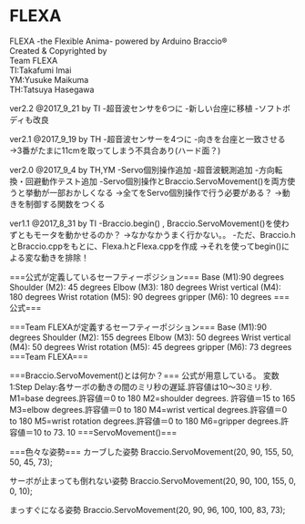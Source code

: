 # FLEXA
  FLEXA -the Flexible Anima- powered by Arduino Braccio®<br>
  Created & Copyrighted by<br>
    Team FLEXA<br>
      TI:Takafumi Imai<br>
      YM:Yusuke Maikuma<br>
      TH:Tatsuya Hasegawa<br>

  ver2.2 @2017_9_21 by TI
  -超音波センサを6つに
  -新しい台座に移植
  -ソフトボディも改良

  ver2.1 @2017_9_19 by TH
  -超音波センサーを4つに
  -向きを台座と一致させる
  →3番がたまに11cmを取ってしまう不具合あり(ハード面？)

  ver2.0  @2017_9_4  by TH,YM
  -Servo個別操作追加
  -超音波観測追加
  -方向転換・回避動作テスト追加
  -Servo個別操作とBraccio.ServoMovement()を両方使うと挙動が一部おかしくなる
  →全てをServo個別操作で行う必要がある？
  →動きを制御する関数をつくる

  ver1.1  @2017_8_31  by TI
  -Braccio.begin() , Braccio.ServoMovement()を使わずともモータを動かせるのか？
  →なかなかうまく行かない。。
  -ただ、Braccio.hとBraccio.cppをもとに、Flexa.hとFlexa.cppを作成
  →それを使ってbegin()による変な動きを排除！


  ===公式が定義しているセーフティーポジション===
  Base (M1):90 degrees
  Shoulder (M2): 45 degrees
  Elbow (M3): 180 degrees
  Wrist vertical (M4): 180 degrees
  Wrist rotation (M5): 90 degrees
  gripper (M6): 10 degrees
  ===公式===

  ===Team FLEXAが定義するセーフティーポジション===
  Base (M1):90 degrees
  Shoulder (M2): 155 degrees
  Elbow (M3): 50 degrees
  Wrist vertical (M4): 50 degrees
  Wrist rotation (M5): 45 degrees
  gripper (M6): 73 degrees
  ===Team FLEXA===

  ===Braccio.ServoMovement()とは何か？===
  公式が用意している。
    変数1:Step Delay:各サーボの動きの間のミリ秒の遅延.許容値は10〜30ミリ秒.
    M1=base degrees.許容値＝0 to 180
    M2=shoulder degrees. 許容値＝15 to 165
    M3=elbow degrees.許容値＝0 to 180
    M4=wrist vertical degrees.許容値＝0 to 180
    M5=wrist rotation degrees.許容値＝0 to 180
    M6=gripper degrees.許容値＝10 to 73. 10
  ===ServoMovement()===

  ===色々な姿勢===
  カーブした姿勢
  Braccio.ServoMovement(20, 90, 155, 50, 50, 45, 73);

  サーボが止まっても倒れない姿勢
  Braccio.ServoMovement(20, 90, 100, 155, 0, 0, 10);

  まっすぐになる姿勢
  Braccio.ServoMovement(20, 90, 96, 100, 100, 83, 73);
